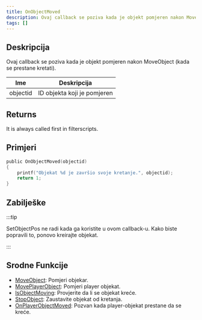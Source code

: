 ```yaml
---
title: OnObjectMoved
description: Ovaj callback se poziva kada je objekt pomjeren nakon MoveObject (kada se prestane kretati).
tags: []
---
```


## Deskripcija

Ovaj callback se poziva kada je objekt pomjeren nakon MoveObject (kada se prestane kretati).

| Ime      | Deskripcija                 |
| -------- | --------------------------- |
| objectid | ID objekta koji je pomjeren |

## Returns

It is always called first in filterscripts.

## Primjeri

```c
public OnObjectMoved(objectid)
{
    printf("Objekat %d je završio svoje kretanje.", objectid);
    return 1;
}
```

## Zabilješke

:::tip

SetObjectPos ne radi kada ga koristite u ovom callback-u. Kako biste popravili to, ponovo kreirajte objekat.

:::

## Srodne Funkcije

- [MoveObject](../functions/MoveObject.md): Pomjeri objekar.
- [MovePlayerObject](../functions/MovePlayerObject.md): Pomjeri player objekat.
- [IsObjectMoving](../functions/IsObjectMoving.md): Provjerite da li se objekat kreće.
- [StopObject](../functions/StopObject.md): Zaustavite objekat od kretanja.
- [OnPlayerObjectMoved](OnPlayerObjectMoved.md): Pozvan kada player-objekat prestane da se kreće.
